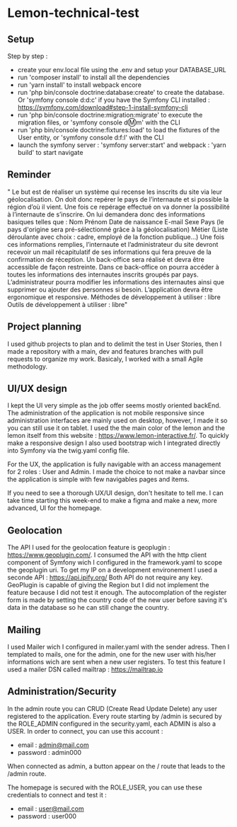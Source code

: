 # Lemon-technical-test

## Setup

Step by step :

- create your env.local file using the .env and setup your DATABASE_URL
- run 'composer install' to install all the dependencies
- run 'yarn install' to install webpack encore
- run 'php bin/console doctrine:database:create' to create the database. Or 'symfony console d:d:c' if you have the Symfony CLI installed : https://symfony.com/download#step-1-install-symfony-cli
- run 'php bin/console doctrine:migration:migrate' to execute the migration files, or 'symfony console d:m:m' with the CLI
- run 'php bin/console doctrine:fixtures:load' to load the fixtures of the User entity, or 'symfony console d:f:l' with the CLI
- launch the symfony server : 'symfony server:start' and webpack : 'yarn build' to start navigate

## Reminder

"
Le but est de réaliser un système qui recense les inscrits du site via leur géolocalisation.
On doit donc repérer le pays de l’internaute et si possible la région d’où il vient.
Une fois ce repérage effectué on va donner la possibilité à l’internaute de s’inscrire.
On lui demandera donc des informations basiques telles que :
Nom
Prénom
Date de naissance
E-mail
Sexe
Pays (le pays d'origine sera pré-sélectionné grâce à la géolocalisation)
Métier (Liste déroulante avec choix : cadre, employé de la fonction publique…)
Une fois ces informations remplies, l’internaute et l’administrateur du site devront recevoir un mail récapitulatif de ses informations qui fera preuve de la confirmation de réception.
Un back-office sera réalisé et devra être accessible de façon restreinte. Dans ce back-office on pourra accéder à toutes les informations des internautes inscrits groupés par pays.
L’administrateur pourra modifier les informations des internautes ainsi que supprimer ou ajouter des personnes si besoin.
L’application devra être ergonomique et responsive.
Méthodes de développement à utiliser : libre
Outils de développement à utiliser : libre"

## Project planning

I used github projects to plan and to delimit the test in User Stories, then I made a repository with a main, dev and features branches with pull requests to organize my work.
Basicaly, I worked with a small Agile methodology.

## UI/UX design

I kept the UI very simple as the job offer seems mostly oriented backEnd. The administration of the application is not mobile responsive since administration interfaces are mainly used on desktop, however, I made it so you can still use it on tablet. I used the the main color of the lemon and the lemon itself from this website : https://www.lemon-interactive.fr/. To quickly make a responsive design I also used bootstrap wich I integrated directly into Symfony via the twig.yaml config file.

For the UX, the application is fully navigable with an access management for 2 roles : User and Admin. I made the choice to not make a navbar since the application is simple with few navigables pages and items.

If you need to see a thorough UX/UI design, don't hesitate to tell me. I can take time starting this week-end to make a figma and make a new, more advanced, UI for the homepage.

## Geolocation

The API I used for the geolocation feature is geoplugin : https://www.geoplugin.com/. I consumed the API with the http client component of Symfony wich I configured in the framework.yaml to scope the geoplugin uri. To get my IP on a development environement I used a seconde API : https://api.ipify.org/
Both API do not require any key.
GeoPlugin is capable of giving the Region but I did not implement the feature because I did not test it enough.
The autocomplation of the register form is made by setting the country code of the new user before saving it's data in the database so he can still change the country.

## Mailing

I used Mailer wich I configured in mailer.yaml with the sender adress. Then I templated to mails, one for the admin, one for the new user with his/her informations wich are sent when a new user registers.
To test this feature I used a mailer DSN called mailtrap : https://mailtrap.io

## Administration/Security

In the admin route you can CRUD (Create Read Update Delete) any user registered to the application.
Every route starting by /admin is secured by the ROLE_ADMIN configured in the security.yaml, each ADMIN is also a USER.
In order to connect, you can use this account :

- email : admin@mail.com
- password : admin000

When connected as admin, a button appear on the / route that leads to the /admin route.

The homepage is secured with the ROLE_USER, you can use these credentials to connect and test it :

- email : user@mail.com
- password : user000
